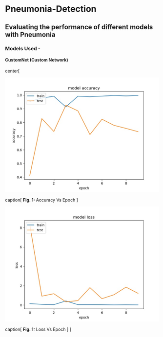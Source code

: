 # Pneumonia-Detection
## Evaluating the performance of different models with Pneumonia
### Models Used -
#### CustomNet (Custom Network)
center[

![Accuracy Vs Epoch](https://github.com/yohan9655/Pneumonia-Detection/blob/master/graphs/InceptionAccVsEpoch.jpeg) 

caption[
**Fig. 1:** Accuracy Vs Epoch
]

![Loss Vs Epoch](https://github.com/yohan9655/Pneumonia-Detection/blob/master/graphs/InceptionLossVsEpoch.jpeg)

caption[
**Fig. 1:** Loss Vs Epoch
]
]
